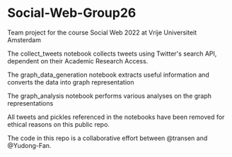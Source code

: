 # Social-Web-Group26
Team project for the course Social Web 2022 at Vrije Universiteit Amsterdam

The collect_tweets notebook collects tweets using Twitter's search API, dependent on their Academic Research Access.

The graph_data_generation notebook extracts useful information and converts the data into graph representation

The graph_analysis notebook performs various analyses on the graph representations 

All tweets and pickles referenced in the notebooks have been removed for ethical reasons on this public repo. 

The code in this repo is a collaborative effort between @transen and @Yudong-Fan.
